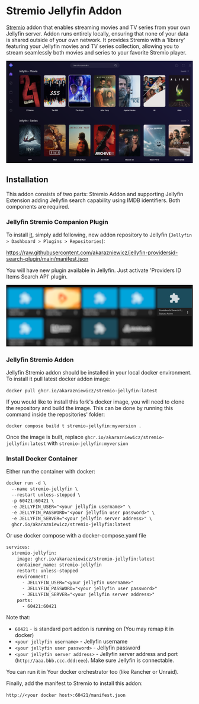 # Stremio Jellyfin Addon

[Stremio](https://www.stremio.com/) addon that enables streaming movies and TV series from your own Jellyfin server. Addon runs entirely locally, ensuring that none of your data is shared outside of your own network. It provides Stremio with a 'library' featuring your Jellyfin movies and TV series collection, allowing you to stream seamlessly both movies and series to your favorite Stremio player.

![](assets/si.png)

## Installation

This addon consists of two parts: Stremio Addon and supporting Jellyfin Extension adding Jellyfin search 
capability using IMDB identifiers. Both components are required.

### Jellyfin Stremio Companion Plugin

To install [it](https://github.com/akarazniewicz/jellyfin-providersid-search-plugin), simply add following, new addon repository to Jellyfin (`Jellyfin > Dashboard > Plugins > Repositories`):

https://raw.githubusercontent.com/akarazniewicz/jellyfin-providersid-search-plugin/main/manifest.json

You will have new plugin available in Jellyfin. Just activate 'Providers ID Items Search API' plugin.

![](assets/jp.png)

### Jellyfin Stremio Addon

Jellyfin Stremio addon should be installed in your local docker environment. To install it pull latest docker addon image:

`docker pull ghcr.io/akarazniewicz/stremio-jellyfin:latest`

If you would like to install this fork's docker image, you will need to clone the repository and build the image. This can be done by running this command inside the repositories' folder:
```
docker compose build t stremio-jellyfin:myversion .
```
Once the image is built, replace `ghcr.io/akarazniewicz/stremio-jellyfin:latest` with `stremio-jellyfin:myversion`


### Install Docker Container
Either run the container with docker:
```
docker run -d \
  --name stremio-jellyfin \
  --restart unless-stopped \
  -p 60421:60421 \
  -e JELLYFIN_USER="<your jellyfin username>" \
  -e JELLYFIN_PASSWORD="<your jellyfin user password>" \
  -e JELLYFIN_SERVER="<your jellyfin server address>" \
  ghcr.io/akarazniewicz/stremio-jellyfin:latest
```

Or use docker compose with a docker-compose.yaml file
```
services:
  stremio-jellyfin:
    image: ghcr.io/akarazniewicz/stremio-jellyfin:latest
    container_name: stremio-jellyfin
    restart: unless-stopped
    environment:
      - JELLYFIN_USER="<your jellyfin username>"
      - JELLYFIN_PASSWORD="<your jellyfin user password>"
      - JELLYFIN_SERVER="<your jellyfin server address>"
    ports:
      - 60421:60421
```

Note that:
* `60421` - is standard port addon is running on (You may remap it in docker)
* `<your jellyfin username>` - Jellyfin username
* `<your jellyfin user password>` - Jellyfin password
* `<your jellyfin server address>` - Jellyfin server address and port (`http://aaa.bbb.ccc.ddd:eee`). Make sure Jellyfin is connectable.

You can run it in Your docker orchestrator too (like Rancher or Unraid).

Finally, add the manifest to Stremio to install this addon:

`http://<your docker host>:60421/manifest.json`
